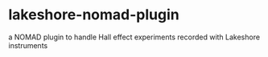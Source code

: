 # lakeshore-nomad-plugin
a NOMAD plugin to handle Hall effect experiments recorded with Lakeshore instruments
